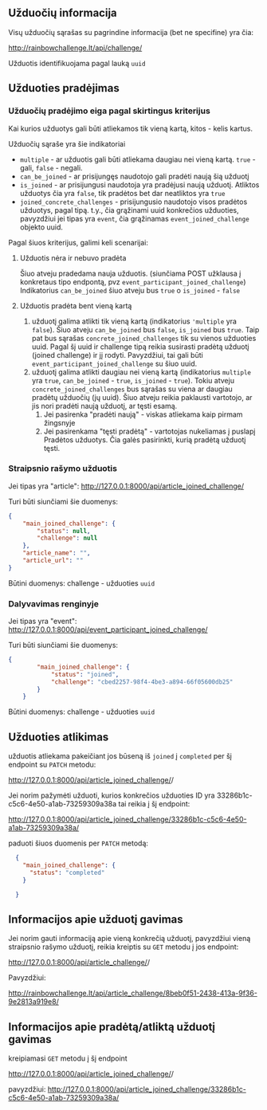 
## Užduočių informacija

Visų užduočių sąrašas su pagrindine informacija (bet ne specifine) yra čia:

http://rainbowchallenge.lt/api/challenge/

Užduotis identifikuojama pagal lauką `uuid`

## Užduoties pradėjimas

### Užduočių pradėjimo eiga pagal skirtingus kriterijus

Kai kurios užduotys gali būti atliekamos tik vieną kartą, kitos - kelis kartus. 

Užduočių sąraše yra šie indikatoriai

* `multiple` - ar užduotis gali būti atliekama daugiau nei vieną kartą. `true` - gali, `false` - negali.
* `can_be_joined` - ar prisijungęs naudotojo gali pradėti naują šią užduotį
* `is_joined` - ar prisijungusi naudotoja yra pradėjusi naują užduotį. Atliktos užduotys čia yra `false`, tik pradėtos bet dar neatliktos yra `true`
* `joined_concrete_challenges` - prisijungusio naudotojo visos pradėtos užduotys, pagal tipą. t.y., čia grąžinami uuid konkrečios užduoties, pavyzdžiui jei tipas yra `event`, čia grąžinamas `event_joined_challenge` objekto uuid.

Pagal šiuos kriterijus, galimi keli scenarijai:
1. Užduotis nėra ir nebuvo pradėta 

    Šiuo atveju pradedama nauja užduotis. (siunčiama POST užklausa į konkretaus tipo endpontą, pvz `event_participant_joined_challenge`)
    Indikatorius `can_be_joined` šiuo atveju bus `true` o `is_joined` - `false`
2. Užduotis pradėta bent vieną kartą
   1. užduotį galima atlikti tik vieną kartą (indikatorius `'multiple` yra `false`). Šiuo atveju `can_be_joined` bus `false`, `is_joined` bus `true`. Taip pat bus sąrašas `concrete_joined_challenges` tik su vienos užduoties uuid. Pagal šį uuid ir challenge tipą reikia susirasti pradėtą užduotį (joined challenge) ir jį rodyti. Pavyzdžiui, tai gali būti `event_participant_joined_challenge` su šiuo uuid.
   2. užduotį galima atlikti daugiau nei vieną kartą (indikatorius `multiple` yra `true`, `can_be_joined` - `true`, `is_joined` - `true`). Tokiu atveju `concrete_joined_challenges` bus sąrašas su viena ar daugiau pradėtų užduočių (jų uuid). Šiuo atveju reikia paklausti vartotojo, ar jis nori pradėti naują užduotį, ar tęsti esamą. 
      1. Jei pasirenka "pradėti naują" - viskas atliekama kaip pirmam žingsnyje
      2. Jei pasirenkama "tęsti pradėtą" - vartotojas nukeliamas į puslapį Pradėtos užduotys. Čia galės pasirinkti, kurią pradėtą užduotį tęsti.
      

### Straipsnio rašymo užduotis

Jei tipas yra "article":
http://127.0.0.1:8000/api/article_joined_challenge/

Turi būti siunčiami šie duomenys:

```json
{
    "main_joined_challenge": {
        "status": null,
        "challenge": null
    },
    "article_name": "",
    "article_url": ""
}
```

Būtini duomenys: 
challenge - užduoties `uuid`

### Dalyvavimas renginyje

Jei tipas yra "event":
http://127.0.0.1:8000/api/event_participant_joined_challenge/

Turi būti siunčiami šie duomenys:

```json
{
        "main_joined_challenge": {
            "status": "joined",
            "challenge": "cbed2257-98f4-4be3-a894-66f05600db25"
        }
    }
```

Būtini duomenys: 
challenge - užduoties `uuid`

## Užduoties atlikimas

užduotis atliekama pakeičiant jos būseną iš `joined` į `completed` per šį endpoint su `PATCH` metodu:

http://127.0.0.1:8000/api/article_joined_challenge/<uuid>/

Jei norim pažymėti užduoti, kurios konkrečios užduoties ID yra 33286b1c-c5c6-4e50-a1ab-73259309a38a tai reikia į šį endpoint:

http://127.0.0.1:8000/api/article_joined_challenge/33286b1c-c5c6-4e50-a1ab-73259309a38a/

paduoti šiuos duomenis per `PATCH` metodą:

```json
  {
    "main_joined_challenge": {
      "status": "completed"
    }

  }
```

## Informacijos apie užduotį gavimas

Jei norim gauti informaciją apie vieną konkrečią užduotį, pavyzdžiui vieną straipsnio rašymo užduotį, reikia kreiptis su `GET` metodu į jos endpoint:

http://127.0.0.1:8000/api/article_challenge/<uuid>/

Pavyzdžiui: 

http://rainbowchallenge.lt/api/article_challenge/8beb0f51-2438-413a-9f36-9e2813a919e8/


## Informacijos apie pradėtą/atliktą užduotį gavimas

kreipiamasi `GET` metodu į šį endpoint

http://127.0.0.1:8000/api/article_joined_challenge/<uuid>/

pavyzdžiui: http://127.0.0.1:8000/api/article_joined_challenge/33286b1c-c5c6-4e50-a1ab-73259309a38a/

